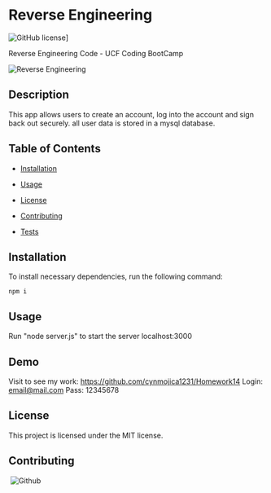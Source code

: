 # Reverse Engineering

![GitHub license](https://img.shields.io/badge/license-MIT-blue.svg)]

Reverse Engineering Code - UCF Coding BootCamp

![Reverse Engineering]()

## Description

This app allows users to create an account, log into the account and sign back out securely. all user data is stored in a mysql database.

## Table of Contents

- [Installation](#installation)

- [Usage](#usage)

- [License](#license)

- [Contributing](#contributing)

- [Tests](#tests)

## Installation

To install necessary dependencies, run the following command:
​

```
npm i
```

## Usage

Run "node server.js" to start the server localhost:3000

## Demo

Visit to see my work: https://github.com/cynmojica1231/Homework14
Login: email@mail.com Pass: 12345678

## License

This project is licensed under the MIT license.

## Contributing

​
![Github](https://github.com/cynmojica1231/Homework14)
